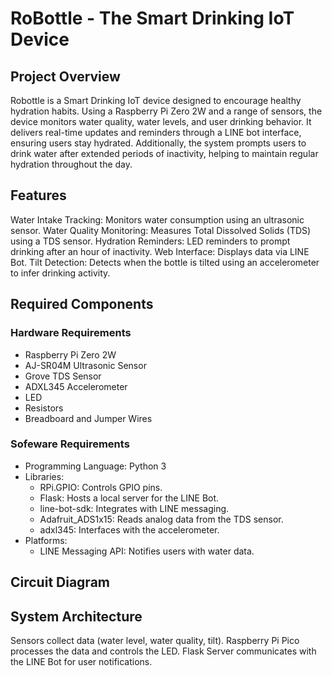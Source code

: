 # RoBottle - The Smart Drinking IoT Device

## Project Overview
Robottle is a Smart Drinking IoT device designed to encourage healthy hydration habits. Using a Raspberry Pi Zero 2W and a range of sensors, the device monitors water quality, water levels, and user drinking behavior. It delivers real-time updates and reminders through a LINE bot interface, ensuring users stay hydrated. Additionally, the system prompts users to drink water after extended periods of inactivity, helping to maintain regular hydration throughout the day.

## Features
Water Intake Tracking: Monitors water consumption using an ultrasonic sensor.
Water Quality Monitoring: Measures Total Dissolved Solids (TDS) using a TDS sensor.
Hydration Reminders: LED reminders to prompt drinking after an hour of inactivity.
Web Interface: Displays data via LINE Bot.
Tilt Detection: Detects when the bottle is tilted using an accelerometer to infer drinking activity.

## Required Components
### Hardware Requirements
- Raspberry Pi Zero 2W
- AJ-SR04M Ultrasonic Sensor
- Grove TDS Sensor
- ADXL345 Accelerometer
- LED
- Resistors
- Breadboard and Jumper Wires

### Sofeware Requirements
- Programming Language: Python 3
- Libraries:
  - RPi.GPIO: Controls GPIO pins.
  - Flask: Hosts a local server for the LINE Bot.
  - line-bot-sdk: Integrates with LINE messaging.
  - Adafruit_ADS1x15: Reads analog data from the TDS sensor.
  - adxl345: Interfaces with the accelerometer.
- Platforms:
  - LINE Messaging API: Notifies users with water data.
 
## Circuit Diagram

## System Architecture
Sensors collect data (water level, water quality, tilt).
Raspberry Pi Pico processes the data and controls the LED.
Flask Server communicates with the LINE Bot for user notifications.







